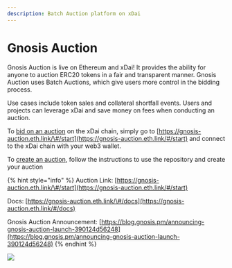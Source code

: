 ```yaml
---
description: Batch Auction platform on xDai
---
```


# Gnosis Auction

Gnosis Auction is live on Ethereum and xDai! It provides the ability for anyone to auction ERC20 tokens in a fair and transparent manner. Gnosis Auction uses Batch Auctions, which give users more control in the bidding process.

Use cases include token sales and collateral shortfall events. Users and projects can leverage xDai and save money on fees when conducting an auction.

To [bid on an auction](https://gnosis-auction.eth.link/#/docs/participate-as-a-bidder#topAnchor) on the xDai chain, simply go to  [https://gnosis-auction.eth.link/\#/start](https://gnosis-auction.eth.link/#/start) and connect to the xDai chain with your web3 wallet. 

To [create an auction](https://gnosis-auction.eth.link/#/docs/participate-as-auctioneer#topAnchor), follow the instructions to use the repository and create your auction

{% hint style="info" %}
Auction Link: [https://gnosis-auction.eth.link/\#/start](https://gnosis-auction.eth.link/#/start)

Docs: [https://gnosis-auction.eth.link/\#/docs](https://gnosis-auction.eth.link/#/docs)

Gnosis Auction Announcement: [https://blog.gnosis.pm/announcing-gnosis-auction-launch-390124d56248](https://blog.gnosis.pm/announcing-gnosis-auction-launch-390124d56248)
{% endhint %}

![](../../../.gitbook/assets/gnosis-1.png)

